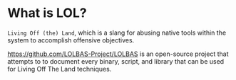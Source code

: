 # What is LOL?

`Living Off (the) Land`, which is a slang for abusing native tools within the system to accomplish offensive objectives. 

https://github.com/LOLBAS-Project/LOLBAS is an open-source project that attempts to to document every binary, script, and library that can be used for Living Off The Land techniques.

